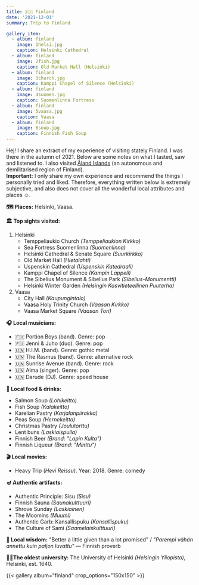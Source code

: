 ```yaml
---
title: 🇫🇮 Finland
date: '2021-12-01'
summary: Trip to Finland

gallery_item:
  - album: finland
    image: 1helsi.jpg
    caption: Helsinki Cathedral
  - album: finland
    image: 2fish.jpg
    caption: Old Market Hall (Helsinki)
  - album: finland
    image: 3church.jpg
    caption: Kamppi Chapel of Silence (Helsinki)
  - album: finland
    image: 4suomen.jpg
    caption: Suomenlinna Fortress
  - album: finland
    image: 5vaasa.jpg
    caption: Vaasa 
  - album: finland
    image: 6soup.jpg
    caption: Finnish Fish Soup
---
```

Hej! I share an extract of my experience of visiting stately Finland. I was there in the autumn of 2021. Below are some notes on what I tasted, saw and listened to. I also visited <a href = "https://euphort.se/post/aland/">Åland Islands</a> (an autonomous and demilitarised region of Finland). <br>
<b>Important:</b> I only share my own experience and recommend the things I personally tried and liked. Therefore, everything written below is extremely subjective, and also does not cover all the wonderful local attributes and places ☺️. 

<b>🗺 Places:</b> Helsinki, Vaasa.<br>

<b>🏛 Top sights visited: </b>
1. Helsinki
    - Temppeliaukio Church <i>(Temppeliaukion Kirkko)</i>
    - Sea Fortress Suomenlinna <i>(Suomenlinna)</i>
    - Helsinki Cathedral & Senate Square <i>(Suurkirkko)</i>
    - Old Market Hall <i>(Hietalahti)</i>
    - Uspenskin Cathedral <i>(Uspenskin Katedraali)</i>
    - Kamppi Chapel of Silence <i>(Kampin Lappeli)</i>
    - The Sibelius Monument & Sibelius Park <i>(Sibelius-Monumentti)</i>
    - Helsinki Winter Garden <i>(Helsingin Kasvitieteellinen Puutarha)</i>
2. Vaasa
    - City Hall <i>(Kaupungintalo)</i>
    - Vaasa Holy Trinity Church <i>(Vaasan Kirkko)</i>
    - Vaasa Market Square <i>(Vaasan Tori)</i>


<b>🎧 Local musicians: </b>
- 🇫🇮 Portion Boys (band). Genre: pop
- 🇫🇮 Jenni & Juho (duo). Genre: pop
- 🇺🇳 H.I.M. (band). Genre: gothic metal
- 🇺🇳 The Rasmus (band). Genre: alternative rock
- 🇺🇳 Sunrise Avenue (band). Genre: rock
- 🇺🇳 Alma (singer). Genre: pop
- 🇺🇳 Darude (DJ). Genre: speed house


<b>🥘 Local food & drinks: </b>
- Salmon Soup <i>(Lohikeitto)</i>
- Fish Soup <i>(Kalakeitto)</i>
- Karelian Pastry <i>(Karjalanpiirakka)</i>
- Peas Soup <i>(Hernekeitto)</i>
- Christmas Pastry <i>(Joulutorttu)</i>
- Lent buns <i>(Laskiaispulla)</i>
- Finnish Beer <i>(Brand: "Lapin Kulta")</i>
- Finnish Liqueur <i>(Brand: "Minttu")</i>


<b>🎬 Local movies:</b>
- Heavy Trip <i>(Hevi Reissu)</i>. Year: 2018. Genre: comedy


<b>🪔 Authentic artifacts:</b>
- Authentic Principle: Sisu <i>(Sisu)</i>
- Finnish Sauna <i>(Saunakulttuuri)</i>
- Shrove Sunday <i>(Laskiainen)</i>
- The Moomins <i>(Muumi)</i>
- Authentic Garb: Kansallispuku <i>(Kansallispuku)</i>
- The Culture of Sami <i>(Saamelaiskulttuuri)</i>

<b>🦉 Local wisdom:</b> "Better a little given than a lot promised" / <i>"Parempi vähän annettu kuin paljon luvattu"</i> — Finnish proverb


<b>👨‍🎓The oldest university:</b> The University of Helsinki <i>(Helsingin Yliopisto)</i>, Helsinki, est. 1640.  


{{< gallery album="finland" crop_options="150x150" >}}
   

